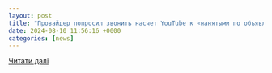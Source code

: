 ```yaml
---
layout: post
title: "Провайдер попросил звонить насчет YouTube к «нанятыми по объявлениям» в РКН - NEWS.ru — 10.08.24"
date: 2024-08-10 11:56:16 +0000
categories: [news]
---
```


[Читати далі](https://news.ru/society/provajder-poprosil-zvonit-naschet-youtube-k-nanyatymi-po-obyavleniyam-v-rkn/)
